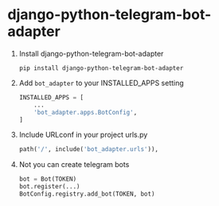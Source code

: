 django-python-telegram-bot-adapter
=====

1. Install django-python-telegram-bot-adapter 
    ``` 
    pip install django-python-telegram-bot-adapter
    ```
2. Add `bot_adapter` to your INSTALLED_APPS setting
    ```python
    INSTALLED_APPS = [
        ...
        'bot_adapter.apps.BotConfig',
    ]
    ```
3. Include URLconf in your project urls.py
    ```python
    path('/', include('bot_adapter.urls')),
    ```
4. Not you can create telegram bots
    ```python
    bot = Bot(TOKEN)
    bot.register(...)
    BotConfig.registry.add_bot(TOKEN, bot)
    ```
